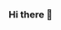 ### Hi there 👋

<!--
**IrinaConstant/IrinaConstant** is a ✨ _special_ ✨ repository because its `README.md` (this file) appears on your GitHub profile.

### :airplane: :rocket: :helicopter: I've worked as the structural stress engineer for 6 years
- :clipboard: Now I'm dreaming about connecting Machine Learning and classical structural engineering
- :bulb: Let's see together what will be created
- 👯 I’m looking to collaborate on this area of knowllege
- 🤔 I’m opening for work
- 💬 Ask me more about my skill and experience
